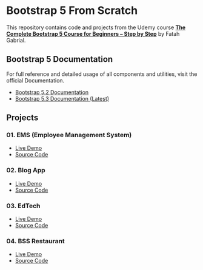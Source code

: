 # Bootstrap 5 From Scratch

This repository contains code and projects from the Udemy course **[The Complete Bootstrap 5 Course for Beginners – Step by Step](https://www.udemy.com/course/the-complete-bootstrap-5-course-for-beginners-step-by-step)** by Fatah Gabrial.

## Bootstrap 5 Documentation

For full reference and detailed usage of all components and utilities, visit the official Documentation.

- [Bootstrap 5.2 Documentation](https://getbootstrap.com/docs/5.2)
- [Bootstrap 5.3 Documentation (Latest)](https://getbootstrap.com/docs/5.3)

## Projects
### 01. EMS (Employee Management System)
- [Live Demo](https://ems2-0.netlify.app/)
- [Source Code](https://github.com/capt-farvez/bootstrap5-from-scratch/tree/main/Projects/01-EMS)

### 02. Blog App
- [Live Demo](https://blog-app-2.netlify.app/)
- [Source Code](https://github.com/capt-farvez/bootstrap5-from-scratch/tree/main/Projects/02-Blog-App)

### 03. EdTech
- [Live Demo](https://ed-tech.netlify.app/)
- [Source Code](https://github.com/capt-farvez/bootstrap5-from-scratch/tree/main/Projects/03-EdTech)

### 04. BSS Restaurant
- [Live Demo](https://bss-rms.netlify.app//)
- [Source Code](https://github.com/capt-farvez/bootstrap5-from-scratch/tree/main/Projects/04-BSS-Restaurant)
